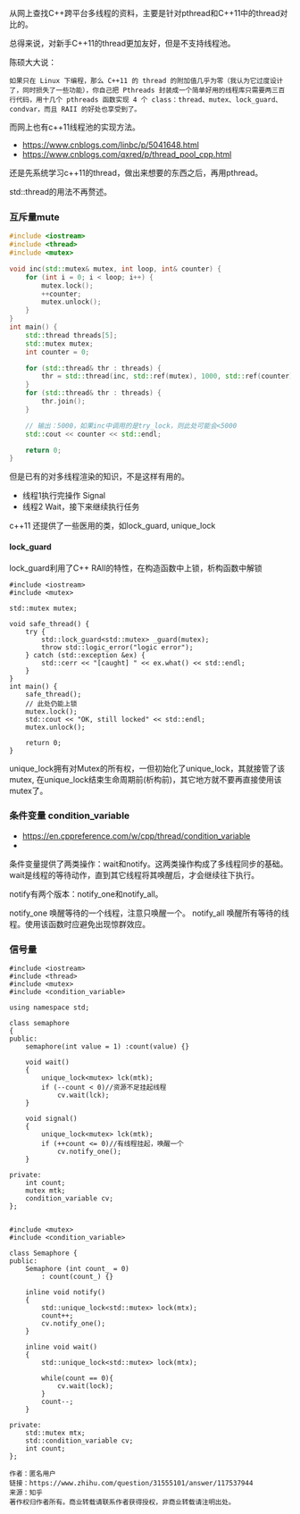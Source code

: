 从网上查找C++跨平台多线程的资料，主要是针对pthread和C++11中的thread对比的。

总得来说，对新手C++11的thread更加友好，但是不支持线程池。

陈硕大大说：
```
如果只在 Linux 下编程，那么 C++11 的 thread 的附加值几乎为零（我认为它过度设计了，同时损失了一些功能），你自己把 Pthreads 封装成一个简单好用的线程库只需要两三百行代码，用十几个 pthreads 函数实现 4 个 class：thread、mutex、lock_guard、condvar，而且 RAII 的好处也享受到了。
```

而网上也有c++11线程池的实现方法。
- https://www.cnblogs.com/linbc/p/5041648.html
- https://www.cnblogs.com/qxred/p/thread_pool_cpp.html

还是先系统学习c++11的thread，做出来想要的东西之后，再用pthread。

std::thread的用法不再赘述。

### 互斥量mute
``` c++
#include <iostream>
#include <thread>
#include <mutex>

void inc(std::mutex& mutex, int loop, int& counter) {
	for (int i = 0; i < loop; i++) {
		mutex.lock();
		++counter;
		mutex.unlock();
	}
}
int main() {
	std::thread threads[5];
	std::mutex mutex;
	int counter = 0;

	for (std::thread& thr : threads) {
		thr = std::thread(inc, std::ref(mutex), 1000, std::ref(counter));
	}
	for (std::thread& thr : threads) {
		thr.join();
	}

	// 输出：5000，如果inc中调用的是try_lock，则此处可能会<5000
	std::cout << counter << std::endl;

	return 0;
}
```
但是已有的对多线程渲染的知识，不是这样有用的。

- 线程1执行完操作 Signal
- 线程2 Wait，接下来继续执行任务

c++11 还提供了一些医用的类，如lock_guard, unique_lock


#### lock_guard
lock_guard利用了C++ RAII的特性，在构造函数中上锁，析构函数中解锁
```
#include <iostream>
#include <mutex>

std::mutex mutex;

void safe_thread() {
    try {
        std::lock_guard<std::mutex> _guard(mutex);
        throw std::logic_error("logic error");
    } catch (std::exception &ex) {
        std::cerr << "[caught] " << ex.what() << std::endl;
    }
}
int main() {
    safe_thread();
    // 此处仍能上锁
    mutex.lock();
    std::cout << "OK, still locked" << std::endl;
    mutex.unlock();

    return 0;
}
```

unique_lock拥有对Mutex的所有权，一但初始化了unique_lock，其就接管了该mutex, 在unique_lock结束生命周期前(析构前)，其它地方就不要再直接使用该mutex了。

### 条件变量 condition_variable
- https://en.cppreference.com/w/cpp/thread/condition_variable
- 
条件变量提供了两类操作：wait和notify。这两类操作构成了多线程同步的基础。
wait是线程的等待动作，直到其它线程将其唤醒后，才会继续往下执行。

notify有两个版本：notify_one和notify_all。

notify_one 唤醒等待的一个线程，注意只唤醒一个。
notify_all 唤醒所有等待的线程。使用该函数时应避免出现惊群效应。

### 信号量
```
#include <iostream>
#include <thread>
#include <mutex>
#include <condition_variable>

using namespace std;

class semaphore
{
public:
    semaphore(int value = 1) :count(value) {}

    void wait()
    {
        unique_lock<mutex> lck(mtk);
        if (--count < 0)//资源不足挂起线程
            cv.wait(lck);
    }

    void signal()
    {
        unique_lock<mutex> lck(mtk);
        if (++count <= 0)//有线程挂起，唤醒一个
            cv.notify_one();
    }

private:
    int count;
    mutex mtk;
    condition_variable cv;
};


#include <mutex>
#include <condition_variable>

class Semaphore {
public:
    Semaphore (int count_ = 0)
        : count(count_) {}

    inline void notify()
    {
        std::unique_lock<std::mutex> lock(mtx);
        count++;
        cv.notify_one();
    }

    inline void wait()
    {
        std::unique_lock<std::mutex> lock(mtx);

        while(count == 0){
            cv.wait(lock);
        }
        count--;
    }

private:
    std::mutex mtx;
    std::condition_variable cv;
    int count;
};

作者：匿名用户
链接：https://www.zhihu.com/question/31555101/answer/117537944
来源：知乎
著作权归作者所有。商业转载请联系作者获得授权，非商业转载请注明出处。
```